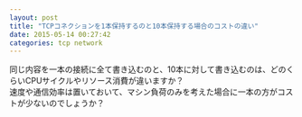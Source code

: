 ```yaml
---
layout: post
title: "TCPコネクションを1本保持するのと10本保持する場合のコストの違い"
date: 2015-05-14 00:27:42
categories: tcp network
---
```

<p>同じ内容を一本の接続に全て書き込むのと、10本に対して書き込むのは、どのくらいCPUサイクルやリソース消費が違いますか？<br>
速度や通信効率は置いておいて、マシン負荷のみを考えた場合に一本の方がコストが少ないのでしょうか？</p>
